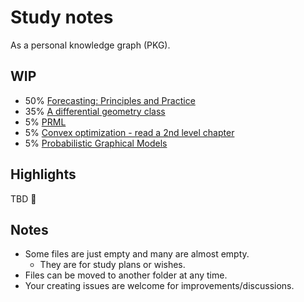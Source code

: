 # Study notes

As a personal knowledge graph (PKG).

## WIP

- 50% [Forecasting: Principles and Practice](math/073-forecasting-principles-and-practice.md)
- 35% [A differential geometry class](4-differential-geometry.md)
- 5% [PRML](ml/prml.md)
- 5% [Convex optimization - read a 2nd level chapter](4-convex-optimization.md)
- 5% [Probabilistic Graphical Models](drafts/probabilistic-graphical-models.md)

## Highlights

TBD 🙏

## Notes

- Some files are just empty and many are almost empty.
  - They are for study plans or wishes.
- Files can be moved to another folder at any time.
- Your creating issues are welcome for improvements/discussions.

